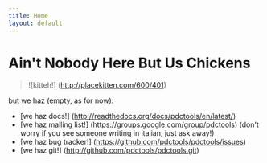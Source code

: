 ```yaml
---
title: Home
layout: default
---
```


Ain't Nobody Here But Us Chickens
=================================
> ![kitteh!] (http://placekitten.com/600/401)

but we haz (empty, as for now):

- [we haz docs!] (http://readthedocs.org/docs/pdctools/en/latest/)
- [we haz mailing list!] (https://groups.google.com/group/pdctools) (don't worry if you see someone writing in italian, just ask away!)
- [we haz bug tracker!] (https://github.com/pdctools/pdctools/issues)
- [we haz git!] (http://github.com/pdctools/pdctools.git)
